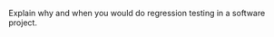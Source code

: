 <panel header=":lock: Explain regression testing">
<question has-input>

Explain why and when you would do regression testing in a software project.

</question>
</panel>
